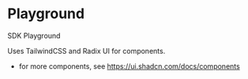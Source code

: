 # Playground

SDK Playground

Uses TailwindCSS and Radix UI for components.

- for more components, see https://ui.shadcn.com/docs/components

